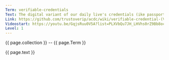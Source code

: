 ```yaml
---
Term: verifiable-credentials
Text: The digital variant of our daily live's credentials (ike passport, driver's license), but in a machine-verifiable way
Link: https://github.com/trustoverip/acdc/wiki/verifiable-credential-(VC)
Videostart: https://youtu.be/GqjsRuu0V5A?list=PLXVbQu7JH_LHVhs0rZ9Bb8ocyKlPljkaG&t=01m26s
Level: 1
---
```


{{ page.collection }} -- {{ page.Term }}

   {{ page.text }}

